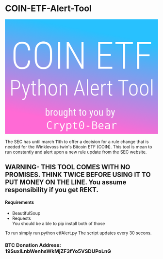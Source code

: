 # COIN-ETF-Alert-Tool

![alt text](https://raw.githubusercontent.com/Crypt0-Bear/COIN-ETF-Alert-Tool/master/logo.png "Logo COIN-ETF-Alert-Tool")

The SEC has until march 11th to offer a decision for a rule change that is needed for the Winklevoss twin's Bitcoin ETF (COIN). This tool is mean to run constantly and alert upon a new rule update from the SEC website. 

## WARNING- THIS TOOL COMES WITH NO PROMISES. THINK TWICE BEFORE USING IT TO PUT MONEY ON THE LINE. You assume responsibility if you get REKT.


#### Requirements 
* BeautifulSoup  
* Requests  
You should be a ble to pip install both of those



To run simply run python etfAlert.py
The script updates every 30 secons. 



### BTC Donation Address: 19SuxiLnbWenhsWkMjZF3fYo5VSDUPoLnG
